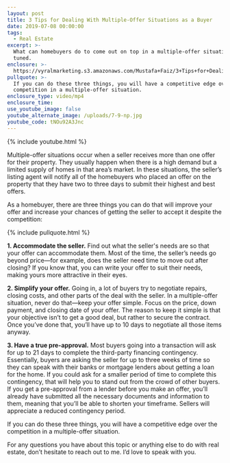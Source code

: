 ```yaml
---
layout: post
title: 3 Tips for Dealing With Multiple-Offer Situations as a Buyer
date: 2019-07-08 00:00:00
tags:
  - Real Estate
excerpt: >-
  What can homebuyers do to come out on top in a multiple-offer situation? Stay
  tuned.
enclosure: >-
  https://vyralmarketing.s3.amazonaws.com/Mustafa+Faiz/3+Tips+for+Dealing+With+Multiple+Offer+Situations+as+a+Buyer+(1).mp4
pullquote: >-
  If you can do these three things, you will have a competitive edge over the
  competition in a multiple-offer situation.
enclosure_type: video/mp4
enclosure_time:
use_youtube_image: false
youtube_alternate_image: /uploads/7-9-np.jpg
youtube_code: tNOu92A3Jnc
---
```


{% include youtube.html %}

Multiple-offer situations occur when a seller receives more than one offer for their property. They usually happen when there is a high demand but a limited supply of homes in that area’s market. In these situations, the seller’s listing agent will notify all of the homebuyers who placed an offer on the property that they have two to three days to submit their highest and best offers.

As a homebuyer, there are three things you can do that will improve your offer and increase your chances of getting the seller to accept it despite the competition:

{% include pullquote.html %}

**1\. Accommodate the seller.** Find out what the seller's needs are so that your offer can accommodate them. Most of the time, the seller’s needs go beyond price—for example, does the seller need time to move out after closing? If you know that, you can write your offer to suit their needs, making yours more attractive in their eyes.&nbsp;

**2\. Simplify your offer.** Going in, a lot of buyers try to negotiate repairs, closing costs, and other parts of the deal with the seller. In a multiple-offer situation, never do that—keep your offer simple. Focus on the price, down payment, and closing date of your offer. The reason to keep it simple is that your objective isn’t to get a good deal, but rather to secure the contract. Once you’ve done that, you’ll have up to 10 days to negotiate all those items anyway.&nbsp;

**3\. Have a true pre-approval.** Most buyers going into a transaction will ask for up to 21 days to complete the third-party financing contingency. Essentially, buyers are asking the seller for up to three weeks of time so they can speak with their banks or mortgage lenders about getting a loan for the home. If you could ask for a smaller period of time to complete this contingency, that will help you to stand out from the crowd of other buyers. If you get a pre-approval from a lender before you make an offer, you’ll already have submitted all the necessary documents and information to them, meaning that you’ll be able to shorten your timeframe. Sellers will appreciate a reduced contingency period.

If you can do these three things, you will have a competitive edge over the competition in a multiple-offer situation.

For any questions you have about this topic or anything else to do with real estate, don’t hesitate to reach out to me. I’d love to speak with you.